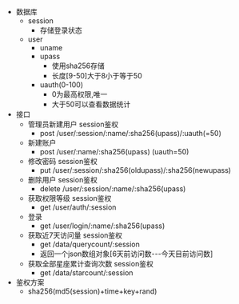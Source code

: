 

- 数据库
  - session
    - 存储登录状态
  - user
    - uname
    - upass
      - 使用sha256存储
      - 长度[9-50]大于8小于等于50
    - uauth(0-100)
      - 0为最高权限,唯一
      - 大于50可以查看数据统计
- 接口
  - 管理员新建用户   session鉴权
    - post /user/:session/:name/:sha256(upass)/:uauth(=50)
  - 新建账户
    - post /user/:name/:sha256(upass)    (uauth=50)
  - 修改密码  session鉴权
    - put /user/:session/:sha256(oldupass)/:sha256(newupass)
  - 删除用户  session鉴权
    - delete /user/:session/:name/:sha256(upass)
  - 获取权限等级  session鉴权
    - get /user/auth/:session
  - 登录
    - get /user/login/:name/:sha256(upass)
  - 获取近7天访问量   session鉴权
    - get /data/querycount/:session
    - 返回一个json数组对象[6天前访问数---今天目前访问数]
  - 获取全部星座累计查询次数  session鉴权
    - get /data/starcount/:session
- 鉴权方案
  - sha256(md5(session)+time+key+rand)
